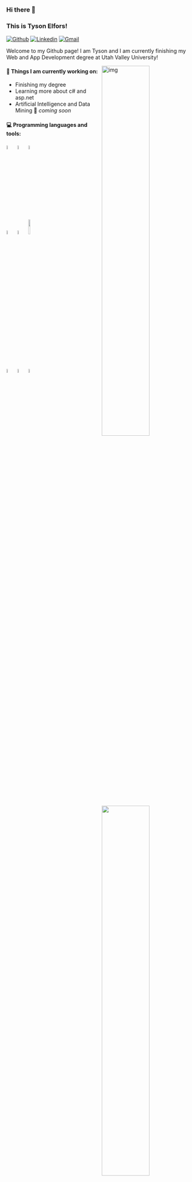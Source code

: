 ### Hi there 👋
### This is Tyson Elfors!

[![Github](https://img.shields.io/badge/-Github-000?style=flat&logo=Github&logoColor=white)](https://github.com/tyelf22)
[![Linkedin](https://img.shields.io/badge/-LinkedIn-blue?style=flat&logo=Linkedin&logoColor=white)](https://www.linkedin.com/in/tysonelfors)
[![Gmail](https://img.shields.io/badge/-Gmail-c14438?style=flat&logo=Gmail&logoColor=white)](mailto:tyelf22@hotmail.com)

Welcome to my Github page! I am Tyson and I am currently finishing my Web and App Development degree at Utah Valley University!  

<img align="right" alt="img" src="https://avatars3.githubusercontent.com/u/42258610?s=460&u=e976a48a2e1d1985b80b1737ce1db105a088d130&v=4" width="50%" height="auto" />


#### 🌱 Things I am currently working on: 
- Finishing my degree
- Learning more about c# and asp.net 
- Artificial Intelligence and Data Mining 🚀 *coming soon*


#### :computer: Programming languages and tools: 
<p>
	<img width="50%" align="right" src="https://github-readme-stats.vercel.app/api?username=tyelf22&show_icons=true&hide_border=true" />

<code><img width="5%" src="https://cdn.worldvectorlogo.com/logos/html5.svg"></code>
<code><img width="5%" src="https://cdn.worldvectorlogo.com/logos/css-3.svg"></code>
<code><img width="5%" src="https://cdn.worldvectorlogo.com/logos/vue-js-1.svg"></code>
<br />
<code><img width="5%" src="https://cdn.worldvectorlogo.com/logos/vuetify.svg"></code>
<code><img width="5%" src="https://cdn.worldvectorlogo.com/logos/mongodb.svg"></code>
<code><img width="10%" src="https://cdn.worldvectorlogo.com/logos/react.svg"></code>
<br />
<code><img width="5%" src="https://cdn.worldvectorlogo.com/logos/php-1.svg"></code>
<code><img width="5%" src="https://cdn.worldvectorlogo.com/logos/node-js-logo.svg"></code>
<code><img width="5%" src="https://cdn.worldvectorlogo.com/logos/c--4.svg"></code>
</p>
